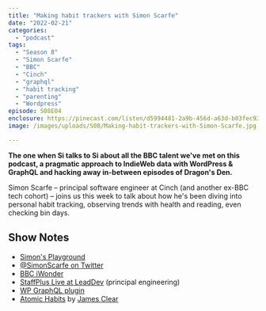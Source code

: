 ```yaml
---
title: "Making habit trackers with Simon Scarfe"
date: "2022-02-21"
categories: 
  - "podcast"
tags: 
  - "Season 8"
  - "Simon Scarfe"
  - "BBC"
  - "Cinch"
  - "graphql"
  - "habit tracking"
  - "parenting"
  - "Wordpress"
episode: S08E04
enclosure: https://pinecast.com/listen/d5994481-2a9b-456d-a63d-b03fec92b82a.mp3
image: /images/uploads/S08/Making-habit-trackers-with-Simon-Scarfe.jpg

---
```


**The one when Si talks to Si about all the BBC talent we've met on this podcast, a pragmatic approach to IndieWeb data with WordPress & GraphQL and hacking away in-between episodes of Dragon's Den.**

Simon Scarfe – principal software engineer at Cinch (and another ex-BBC tech cohort) – joins us this week to talk about how he's been diving into personal habit tracking, observing trends with health and reading, even checking bin days.

## Show Notes

- [Simon's Playground](https://playground.breakfastdinnertea.co.uk)
- [@SimonScarfe on Twitter](https://twitter.com/simonscarfe)
- [BBC iWonder](https://www.bbc.co.uk/blogs/internet/entries/925dfb65-5e5c-3b63-b133-e63afdfe7191)
- [StaffPlus Live at LeadDev](https://leaddev.com/staffpluslive) (principal engineering)
- [WP GraphQL plugin](https://www.wpgraphql.com)
- [Atomic Habits](https://amzn.to/3uWaVku) by [James Clear](https://jamesclear.com/atomic-habits)
